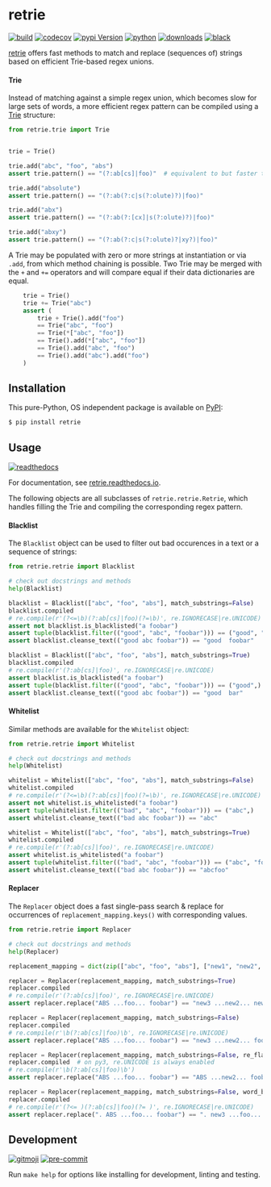 # retrie

[![build](https://img.shields.io/github/actions/workflow/status/ddelange/retrie/main.yml?branch=master&logo=github&cacheSeconds=86400)](https://github.com/ddelange/retrie/actions?query=branch%3Amaster)
[![codecov](https://img.shields.io/codecov/c/github/ddelange/retrie/master?logo=codecov&logoColor=white)](https://codecov.io/gh/ddelange/retrie)
[![pypi Version](https://img.shields.io/pypi/v/retrie.svg?logo=pypi&logoColor=white)](https://pypi.org/project/retrie/)
[![python](https://img.shields.io/pypi/pyversions/retrie.svg?logo=python&logoColor=white)](https://pypi.org/project/retrie/)
[![downloads](https://static.pepy.tech/badge/retrie)](https://pypistats.org/packages/retrie)
[![black](https://img.shields.io/badge/code%20style-black-000000.svg)](https://github.com/python/black)


[retrie](https://github.com/ddelange/retrie) offers fast methods to match and replace (sequences of) strings based on efficient Trie-based regex unions.

#### Trie

Instead of matching against a simple regex union, which becomes slow for large sets of words, a more efficient regex pattern can be compiled using a [Trie](https://en.wikipedia.org/wiki/Trie) structure:

```py
from retrie.trie import Trie


trie = Trie()

trie.add("abc", "foo", "abs")
assert trie.pattern() == "(?:ab[cs]|foo)"  # equivalent to but faster than "(?:abc|abs|foo)"

trie.add("absolute")
assert trie.pattern() == "(?:ab(?:c|s(?:olute)?)|foo)"

trie.add("abx")
assert trie.pattern() == "(?:ab(?:[cx]|s(?:olute)?)|foo)"

trie.add("abxy")
assert trie.pattern() == "(?:ab(?:c|s(?:olute)?|xy?)|foo)"
```

A Trie may be populated with zero or more strings at instantiation or via `.add`, from which method chaining is possible. Two Trie may be merged with the `+` and `+=` operators and will compare equal if their data dictionaries are equal.

```py
    trie = Trie()
    trie += Trie("abc")
    assert (
        trie + Trie().add("foo")
        == Trie("abc", "foo")
        == Trie(*["abc", "foo"])
        == Trie().add(*["abc", "foo"])
        == Trie().add("abc", "foo")
        == Trie().add("abc").add("foo")
    )
```


## Installation

This pure-Python, OS independent package is available on [PyPI](https://pypi.org/project/retrie):

```sh
$ pip install retrie
```


## Usage

[![readthedocs](https://readthedocs.org/projects/retrie/badge/?version=latest)](https://retrie.readthedocs.io)

For documentation, see [retrie.readthedocs.io](https://retrie.readthedocs.io/en/stable/_code_reference/retrie.html).

The following objects are all subclasses of `retrie.retrie.Retrie`, which handles filling the Trie and compiling the corresponding regex pattern.


#### Blacklist

The `Blacklist` object can be used to filter out bad occurences in a text or a sequence of strings:
```py
from retrie.retrie import Blacklist

# check out docstrings and methods
help(Blacklist)

blacklist = Blacklist(["abc", "foo", "abs"], match_substrings=False)
blacklist.compiled
# re.compile(r'(?<=\b)(?:ab[cs]|foo)(?=\b)', re.IGNORECASE|re.UNICODE)
assert not blacklist.is_blacklisted("a foobar")
assert tuple(blacklist.filter(("good", "abc", "foobar"))) == ("good", "foobar")
assert blacklist.cleanse_text(("good abc foobar")) == "good  foobar"

blacklist = Blacklist(["abc", "foo", "abs"], match_substrings=True)
blacklist.compiled
# re.compile(r'(?:ab[cs]|foo)', re.IGNORECASE|re.UNICODE)
assert blacklist.is_blacklisted("a foobar")
assert tuple(blacklist.filter(("good", "abc", "foobar"))) == ("good",)
assert blacklist.cleanse_text(("good abc foobar")) == "good  bar"
```


#### Whitelist

Similar methods are available for the `Whitelist` object:
```py
from retrie.retrie import Whitelist

# check out docstrings and methods
help(Whitelist)

whitelist = Whitelist(["abc", "foo", "abs"], match_substrings=False)
whitelist.compiled
# re.compile(r'(?<=\b)(?:ab[cs]|foo)(?=\b)', re.IGNORECASE|re.UNICODE)
assert not whitelist.is_whitelisted("a foobar")
assert tuple(whitelist.filter(("bad", "abc", "foobar"))) == ("abc",)
assert whitelist.cleanse_text(("bad abc foobar")) == "abc"

whitelist = Whitelist(["abc", "foo", "abs"], match_substrings=True)
whitelist.compiled
# re.compile(r'(?:ab[cs]|foo)', re.IGNORECASE|re.UNICODE)
assert whitelist.is_whitelisted("a foobar")
assert tuple(whitelist.filter(("bad", "abc", "foobar"))) == ("abc", "foobar")
assert whitelist.cleanse_text(("bad abc foobar")) == "abcfoo"
```


#### Replacer

The `Replacer` object does a fast single-pass search & replace for occurrences of `replacement_mapping.keys()` with corresponding values.
```py
from retrie.retrie import Replacer

# check out docstrings and methods
help(Replacer)

replacement_mapping = dict(zip(["abc", "foo", "abs"], ["new1", "new2", "new3"]))

replacer = Replacer(replacement_mapping, match_substrings=True)
replacer.compiled
# re.compile(r'(?:ab[cs]|foo)', re.IGNORECASE|re.UNICODE)
assert replacer.replace("ABS ...foo... foobar") == "new3 ...new2... new2bar"

replacer = Replacer(replacement_mapping, match_substrings=False)
replacer.compiled
# re.compile(r'\b(?:ab[cs]|foo)\b', re.IGNORECASE|re.UNICODE)
assert replacer.replace("ABS ...foo... foobar") == "new3 ...new2... foobar"

replacer = Replacer(replacement_mapping, match_substrings=False, re_flags=None)
replacer.compiled  # on py3, re.UNICODE is always enabled
# re.compile(r'\b(?:ab[cs]|foo)\b')
assert replacer.replace("ABS ...foo... foobar") == "ABS ...new2... foobar"

replacer = Replacer(replacement_mapping, match_substrings=False, word_boundary=" ")
replacer.compiled
# re.compile(r'(?<= )(?:ab[cs]|foo)(?= )', re.IGNORECASE|re.UNICODE)
assert replacer.replace(". ABS ...foo... foobar") == ". new3 ...foo... foobar"
```


## Development

[![gitmoji](https://img.shields.io/badge/gitmoji-%20%F0%9F%98%9C%20%F0%9F%98%8D-ffdd67)](https://github.com/carloscuesta/gitmoji-cli)
[![pre-commit](https://img.shields.io/badge/pre--commit-enabled-brightgreen?logo=pre-commit&logoColor=white)](https://github.com/pre-commit/pre-commit)

Run `make help` for options like installing for development, linting and testing.
